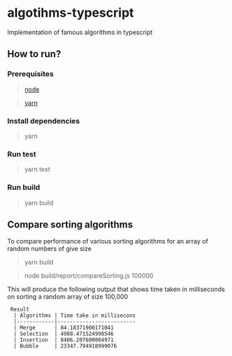 # algotihms-typescript

Implementation of famous algorithms in typescript

## How to run?

### Prerequisites

> [node](https://nodejs.org/en/)

> [yarn](https://yarnpkg.com/)

### Install dependencies

> yarn

### Run test

> yarn test

### Run build

> yarn build

## Compare sorting algorithms

To compare performance of various sorting algorithms for an array of random numbers of give size

> yarn build

> node build/report/compareSorting.js 100000

This will produce the following output that shows time taken in milliseconds on sorting a random array of size 100,000

```
 Result
  | Algorithms | Time take in millisecons
  |------------|-------------------------
  | Merge      | 84.18371900171041
  | Selection  | 4988.471524998546
  | Insertion  | 8406.207600004971
  | Bubble     | 23347.794918999076
```
